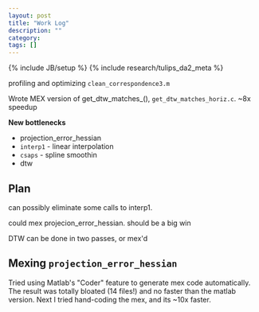 ```yaml
---
layout: post
title: "Work Log"
description: ""
category: 
tags: []
---
```

{% include JB/setup %}
{% include research/tulips_da2_meta %}

profiling and optimizing `clean_correspondence3.m`

Wrote MEX version of get_dtw_matches_(),  `get_dtw_matches_horiz.c`.   ~8x speedup

**New bottlenecks**

* projection_error_hessian
* `interp1` - linear interpolation
* `csaps` - spline smoothin
* dtw

Plan
--------

can possibly eliminate some calls to interp1.

could mex projecion_error_hessian.  should be a big win

DTW can be done in two passes, or mex'd

Mexing `projection_error_hessian`
--------------------------------

Tried using Matlab's "Coder" feature to generate mex code automatically.  The result was totally bloated (14 files!) and no faster than the matlab version.  Next I tried hand-coding the mex, and its ~10x faster.

